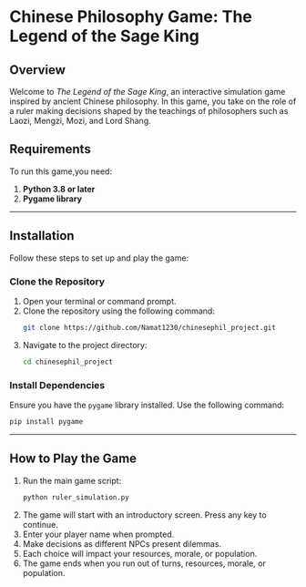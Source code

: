 # Chinese Philosophy Game: The Legend of the Sage King
## Overview
Welcome to *The Legend of the Sage King*, an interactive simulation game inspired by ancient Chinese philosophy. In this game, you take on the role of a ruler making decisions shaped by the teachings of philosophers such as Laozi, Mengzi, Mozi, and Lord Shang.
## Requirements
To run this game,you need:

1. **Python 3.8 or later**
2. **Pygame library**

---
## Installation
Follow these steps to set up and play the game:

### Clone the Repository
1. Open your terminal or command prompt.
2. Clone the repository using the following command:
   ```bash
   git clone https://github.com/Namat1230/chinesephil_project.git
   ```
3. Navigate to the project directory:
   ```bash
   cd chinesephil_project
   ```

### Install Dependencies
Ensure you have the `pygame` library installed. Use the following command:
```bash
pip install pygame
```

---

## How to Play the Game
1. Run the main game script:
   ```bash
   python ruler_simulation.py
   ```
2. The game will start with an introductory screen. Press any key to continue.
3. Enter your player name when prompted.
4. Make decisions as different NPCs present dilemmas.
5. Each choice will impact your resources, morale, or population.
6. The game ends when you run out of turns, resources, morale, or population.
